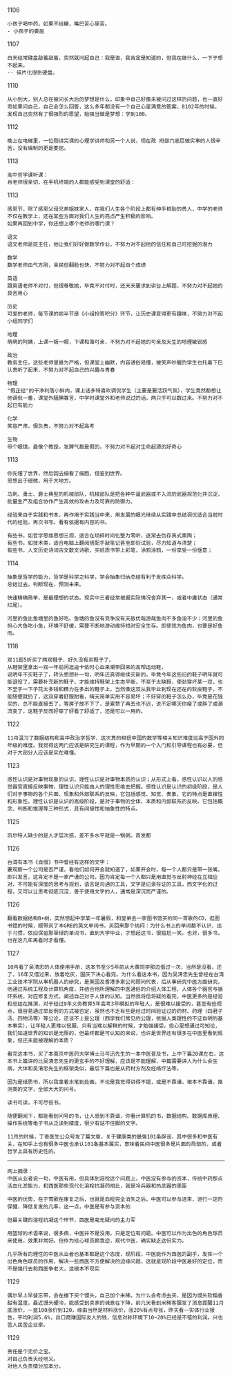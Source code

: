 
1106

    小孩子喝中药，如果不给糖，嘴巴苦心里苦。
    - 小孩子的委屈

1107

    白天经常键盘敲着敲着，突然就问起自己：我是谁，我肯定是知道的，但我在做什么，一下子想不起来。
    -- 碎片化很伤硬盘。

1110

    从小到大，别人总在被问长大后的梦想是什么，印象中自己好像未被问过这样的问题，也一直好奇如果问自己，自己会怎么回答，这么多年都没有一个自己心里满意的答案，8102年的时候，发现自己突然有了很强烈的愿望，勉强当做是梦想：学到100。

1112

    晚上在电梯里，一位刚讲完课的心理学讲师和另一个人说，现在政 府部门底层做实事的人很辛苦，没有编制的更是委屈。

1113

    高中哲学课听课：
    肖老师很亲切，在手机终端的人都能感受到课堂的舒适：

1113

    感恩节，除了感恩父母兄弟姐妹家人，在我们人生各个阶段上都有伸手相助的贵人，中学的老师不仅在教学上，还在某些方面对我们人生的亮点产生积极的影响。
    如果再回到中学，你还想上哪个老师的哪门课？

    语文
    语文老师是班主任，他让我们好好做数学作业，不努力对不起他的信任和自己可挖掘的潜力

    数学
    数学老师血气方刚，亲民但翻脸也快，不努力对不起自个成绩

    英语
    跟英语老师不对付，但很尊敬她，毕竟不对付时，还天天要求到讲台上解题，不努力对不起她的良苦用心

    历史
    可爱的老师，每节课的前半节是《小组抢答积分》环节，让历史课变得更有趣味，不努力对不起小组同学们

    地理
    萌萌的阿姨，上课一板一眼，下课和蔼可亲，不努力对不起她的可亲及天生的地理敏锐感

    政治
    教务主任，这些老师里最为严格，但课堂上幽默，内容通俗易懂，被笑声吵醒的学生也托着下巴认真听了起来，不努力对不起自己的兴趣与青春

    物理
    "假正经"的干净利落小鲜肉，课上话多特喜欢调侃学生（主要是要活跃气氛），学生竟然都想让他调侃一番，课堂外腼腆寡言，中学时课堂外和老师说过的话，两只手可以数过来。不努力对不起已有能力

    化学
    笑容严肃，很负责，不努力对不起高考

    生物
    带个眼镜，最像个教授，发脾气都是假的，不努力对不起对生命起源的好奇心


1113

    你先懂了世界，然后回去细看了细胞，借鉴到世界。
    思想出于细微，用于大地方。

    马刺、勇士、爵士典型的机械部队，机械部队是把各种牛逼武器或不入流的武器规范化并沉淀，批量生产及组合协作产生高效的攻击力及可靠的防御力。

    经验来自于实践和书本，再作用于实践当中来，用发展的眼光继续从实践中总结调优适合当前时代的经验，再次书写。看有依据有内容的书。

    有些书，如哲学思维思想三观，适合在琐碎时间化整为零听，逐渐去伪存真式熏陶；
    有些书，如技术类，适合电脑上翻阅搭配手敲笔记甚至即刻试验，尽力知道与清楚；
    有些书，人文历史诗词古文散文诗歌，买纸质书带上彩笔，涂鸦涂鸦，一份享受一份惬意；


1114

    抽象是哲学的能力，哲学是科学之科学，学会抽象归纳总结有利于发挥众科学。
    总结过去，判断现在，预测未来。

    快速精确简单，是最理想的状态。现实中三者经常根据实际情况舍弃其一，或者中庸状态（通常烂尾）。

    河里的鱼比鱼塘里的鱼好吃。鱼塘的鱼没有竞争没有天敌优哉游哉鱼肉不多鱼油不少；河里的鱼担心大鱼吃小鱼，环境不舒缓，需要不断地游动维持相对安全生存。即使我为鱼肉，也要是好鱼肉。

1118

    双11趁5折买了两双鞋子，好久没有买鞋子了。
    从鞋架里拿出一双一年前闲逛迪卡侬时心血来潮带回来的高帮运动鞋，
    说明年不买鞋子了，转头想想补一句，明年还真得继续买新的，毕竟今年这些旧的鞋子明年就可能退役了，需要补充新的鞋子，才能维持鞋架上生态平衡，不至于太缺鞋，使劲穿坏某一双，也不至于一下子花太多钱和精力在多出的鞋子上，当然像这双从我毕业到现在还在的软皮鞋子，不能随便就扔了，这双穿着舒服耐看，晴天简单实用不容易坏；不好穿的鞋子怎么办，毕竟是花钱买的，总不能直接丢了，等房子放不下了，是累赘了再丢也不迟，说不定哪天你瘦了或胖了或潮流变了，这鞋子反而好穿了好看了舒适了，还是可以一用的。


1122

    11月温习了数据结构和高中政治学哲学，这次真的相信中国的数学等相关知识难度远高于国外同年级的难度。我觉得这两门应该是研究生的课程，作为早期的一个入门和引导课程也有必要，但对于大部分人应该是实在难懂。

1123

    感性认识是对事物现象的认识，理性认识是对事物本质的认识；从形式上看，感性认识以人的感觉器官直接反映事物，理性认识只能由人的理性思维去把握。感性认识是认识的初级阶段，是人们对于事物的各个片面、现象和外部联系的反映，它包括感觉、知觉、表象，它的特点是直接性和形象性。理性认识是认识的高级阶段，是对于事物的全体、本质和内部联系的反映。它包括概念、判断和推理等三种形式，具有间接性和抽象性的特点。

1125

    凯尔特人缺少的是人才层次感，差不多水平就是一锅粥。首发都

1126

    台湾有本书《自慢》书中曾经有这样的文字：
    要观察一个公司是否严谨，看他们如何开会就知道了，如果开会时，每一个人都只是带一张嘴，即兴发言，这肯定不是一家严谨的公司，因为肯定每一个人都只是用直觉与反射神经在互相应对，不可能有深度的思考与规划，语言是沟通的工具，文字是记录存证的工具，而文字化的过程，又可以让思考彻底沉淀，善于使用文字的人，通常是深沉而严谨的。


1126

    翻看数据结构B+树，突然想起中学某一年暑假，和堂弟去一家图书馆买的同一首歌的CD，逛图书馆的时候，顺带买了本GRE的英文单词书，买回来那个纳闷：为什么书上的单词都不认识，出于习惯，依旧保留那翠绿的单词书，直到大学毕业，才想起这书，很尴尬一笑。也对，很多书，也在这几年再看时才看懂。


1127

    10月看了吴清忠的人体使用手册，这本书至少5年前从大黄同学那边借过一次，当然是没看，还了，16年又借过来，放着吃灰，国庆下决心看完。为什么看这本书，因为吴清忠先生曾经在台湾工业技术学院从事机器人的研究，是美国及香港多家公司顾问代表，后从事研究中医方面研究，他通过系统工程及计算机角度，并结合他所理解的中医通俗的介绍人体工程、人体各个器官与循环系统，对应修复方式，阐述自己对于人体的认知。当然我将信将疑的看完，中医更多的是经验和总结在推演，对于经过9年义务教育5年高考3年模拟的年轻人，是很难以接受的，甚至有些观点，很容易通过举反例的方式被否定，虽然也不乏有些是经过时间验证过的药材、药理（四君子汤、四物汤等）等公论，还谈不上是公理（西学我们常见的公理，依据人类理性的不证自明的基本事实），让年轻人更难以信服，只有当难以解释的时候，才勉强接受。但心里想通过可知论，我们知道世界的知识是无限的，但最终都是可认知的来说，也许是世界还有很多在中医里看到现象，但还未能被理解的本质？

    看完这本书，买了本南京中医药大学博士马可迅先生的一本中医普及书，上中下篇20课左右，这本书上篇讲的比吴清忠先生的更玄乎的不好理解，应该是不能理解，中篇需要讲人为什么会生病，大体和吴清忠先生的框架类似，最后下篇也是从药材方剂及经络疗法等。

    因为是纸质书，所以我拿着水笔到处画，不论是我觉得讲得不错，或是不靠谱，根本不靠谱，推测类的文字，全部大大的问号。

    读书可读，不可尽信书。

    随便翻阅下，都能看到问号的书，让人感到不靠谱，你看计算机的书，数据结构、数据库原理、操作系统等电子书从泛读到精度，很少有站不住脚的文字。

    11月的时候，丁香医生公众号发了篇文章，关于健康类的最强101条辟谣，其中很多和中医有关，在知乎上也有很多中医也承认101条基本属实，意味着民间中医很多是片面的局部的，或者哲学上具有历史性的。

----
    网上摘录：
    中医从业者说一句，中医有用，但具体到溶栓这个问题上，中医没有参与的资本，传统中药那点活血化淤能力，和西医那些现代化溶栓抗凝药相比，就是冷兵器和热武器的差距

    中医的优势，在于莺歌在康复之后，也就是血栓完全消失之后，中医可以参与进来，进行一定的保健，降低复发的几率，这一点，中医是有参与资本的

    但最关键的溶栓抗凝这个环节，西医是毫无疑问的主力军

    用篮球的术语来说，很多病，中医并不是没用，只是定位有问题。中医可以作为出色的角色球员来使用，效果非常好。但作为核心球员赖我逆，现代中医，确实缺乏这份实力。

    几乎所有的理性的中医从业者也基本都是这个态度，现阶段，中医能作为西医的副手，发挥一个出色角色球员的作用，解决一些西医不方便解决的边缘问题，这就是现阶段中医最好的定位，而不是强行去和西医争老大，这根本不现实


1129

    偶尔早上早餐忘带，会在楼下买个馒头，自己加个米稀。为什么会考虑去买，是因为馒头软糯香甜有温度，最近馒头硬冷，能感受到卖家的诚意在下降，前几天看到米稀客服发了消息提醒11月底涨价，一盒100涨价到120，缘由当然是材料涨价，涨20%有点夸张，昨天看一实体行业报告，平均利润5.6%，出口商赚国际友人的钱，信息对称环境下10~20%已经是不错的利润。兴也苦人民苦企业家。

1129

    责任是个无价之宝。
    对自己负责天经地义。
    对他人负责情分加本分。

